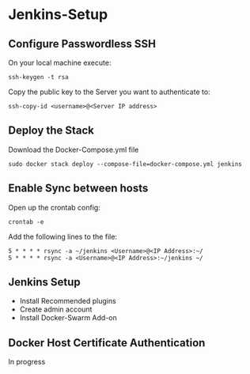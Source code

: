 # Jenkins-Setup
## Configure Passwordless SSH
On your local machine execute:
```
ssh-keygen -t rsa
```
Copy the public key to the Server you want to authenticate to:
```
ssh-copy-id <username>@<Server IP address>
```

## Deploy the Stack
Download the Docker-Compose.yml file

```
sudo docker stack deploy --compose-file=docker-compose.yml jenkins
```

## Enable Sync between hosts
Open up the crontab config:
```
crontab -e
```
Add the following lines to the file:
```
5 * * * * rsync -a ~/jenkins <Username>@<IP Address>:~/
5 * * * * rsync -a <Username>@<IP Address>:~/jenkins ~/
```

## Jenkins Setup
- Install Recommended plugins
- Create admin account
- Install Docker-Swarm Add-on

## Docker Host Certificate Authentication
In progress